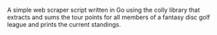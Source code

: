 A simple web scraper script written in Go using the colly library that extracts and sums the tour points for all members of a fantasy disc golf league and prints the current standings.